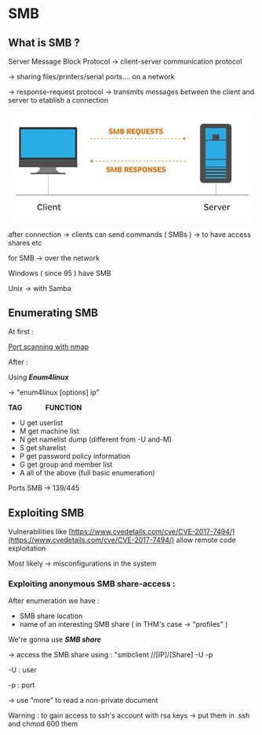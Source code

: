 # SMB

## **What is SMB ?**

Server Message Block Protocol → client-server communication protocol 

→ sharing files/printers/serial ports.... on a network 

→ response-request protocol → transmits messages between the client and server to etablish a connection 

![Untitled](SMB%20d80ad4efe21947b59fd73b19ec362a80/Untitled.png)

after connection → clients can send commands ( SMBs ) → to have access shares etc

for SMB → over the network 

Windows ( since 95 ) have SMB 

Unix → with Samba

## Enumerating SMB

At first :

[Port scanning with nmap](../Port%20scanning%20with%20nmap%206a379ffb3b964d1c95e0fcb21e9ac632.md)

After : 

Using ***Enum4linux*** 

→ "enum4linux [options] ip"

**TAG**            **FUNCTION**

- U           get userlist
- M          get machine list
- N          get namelist dump (different from -U and-M)
- S           get sharelist
- P           get password policy information
- G           get group and member list
- A           all of the above (full basic enumeration)

Ports SMB → 139/445

## Exploiting SMB

Vulnerabilities like [https://www.cvedetails.com/cve/CVE-2017-7494/](https://www.cvedetails.com/cve/CVE-2017-7494/) allow remote code exploitation 

Most likely → misconfigurations in the system 

### Exploiting anonymous SMB share-access :

After enumeration we have :

- SMB share location
- name of an interesting SMB share ( in THM's case → "profiles" )

We're gonna use ***SMB share***

→ access the SMB share using : "smbclient //[IP]/[Share] -U -p

-U : user

-p : port

→ use "more" to read a non-private document 

Warning : to gain access to ssh's account with rsa keys → put them in .ssh and chmod 600 them